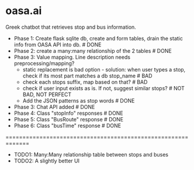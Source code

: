 # oasa.ai
Greek chatbot that retrieves stop and bus information.

* Phase 1: Create flask sqlite db, create and form tables, drain the static info from OASA API into db. # DONE
* Phase 2: create a many:many relationship of the 2 tables # DONE
* Phase 3: Value mapping. Line description needs preprocessing/mapping? 
    * static replacement is bad option - solution: when user types a stop, check if its most part matches a db stop_name # BAD
    * check each stops suffix, map based on that? # BAD
    * check if user input exists as is. If not, suggest similar stops? # NOT BAD, NOT PERFECT 
    * Add the JSON patterns as stop words # DONE 
* Phase 3: Chat API added # DONE
* Phase 4: Class "stopInfo" responses # DONE
* Phase 5: Class "BusRoute" response  # DONE
* Phase 6: Class "busTime" response   # DONE

=============================================================
* TODO1: Many:Many relationship table between stops and buses
* TODO2: A slightly better UI 
